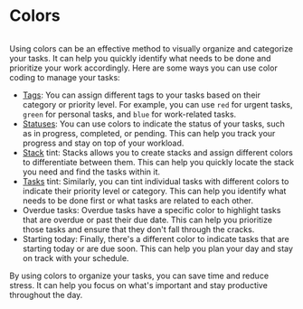 # Colors

<img :src="$withBase('/assets/img/projects/colors.png')">

Using colors can be an effective method to visually organize and categorize your tasks. It can help you quickly identify what needs to be done and prioritize your work accordingly. Here are some ways you can use color coding to manage your tasks:

- [Tags](./tags.md): You can assign different tags to your tasks based on their category or priority level. For example, you can use `red` for urgent tasks, `green` for personal tasks, and `blue` for work-related tasks.
- [Statuses](./statuses.md): You can use colors to indicate the status of your tasks, such as in progress, completed, or pending. This can help you track your progress and stay on top of your workload.
- [Stack](./stack.md) tint: Stacks allows you to create stacks and assign different colors to differentiate between them. This can help you quickly locate the stack you need and find the tasks within it.
- [Tasks](./task.md) tint: Similarly, you can tint individual tasks with different colors to indicate their priority level or category. This can help you identify what needs to be done first or what tasks are related to each other.
- Overdue tasks: Overdue tasks have a specific color to highlight tasks that are overdue or past their due date. This can help you prioritize those tasks and ensure that they don't fall through the cracks.
- Starting today: Finally, there's a different color to indicate tasks that are starting today or are due soon. This can help you plan your day and stay on track with your schedule.

By using colors to organize your tasks, you can save time and reduce stress. It can help you focus on what's important and stay productive throughout the day.